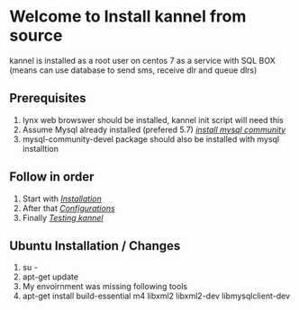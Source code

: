 # Welcome to Install kannel from source
kannel is installed as a root user on centos 7 as a service with SQL BOX (means can use database to send sms, receive dlr and queue dlrs)

## Prerequisites
1. lynx web browswer should be installed, kannel init script will need this
2. Assume Mysql already installed (prefered 5.7) *[install mysql community](https://dev.mysql.com/doc/mysql-yum-repo-quick-guide/en/)*
3. mysql-community-devel package should also be installed with mysql installtion

## Follow in order
1. Start with *[Installation](1-installation-steps.md)*
2. After that *[Configurations](2-configuration-steps.md)*
3. Finally *[Testing kannel](3-test-installation.md)*

## Ubuntu Installation / Changes
1. su -
2. apt-get update
3. My envoirnment was missing following tools
4. apt-get install build-essential m4 libxml2 libxml2-dev libmysqlclient-dev
